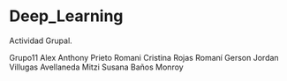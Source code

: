 # Deep_Learning
Actividad Grupal.

Grupo11
Alex Anthony Prieto Romani
Cristina Rojas Romaní
Gerson Jordan Villugas Avellaneda
Mitzi Susana Baños Monroy
